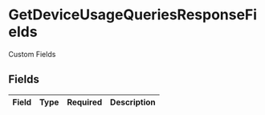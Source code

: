 # GetDeviceUsageQueriesResponseFields

Custom Fields


## Fields

| Field       | Type        | Required    | Description |
| ----------- | ----------- | ----------- | ----------- |